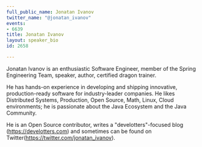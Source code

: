 ```yaml
---
full_public_name: Jonatan Ivanov
twitter_name: "@jonatan_ivanov"
events:
- 6639
title: Jonatan Ivanov
layout: speaker_bio
id: 2658

---
```

Jonatan Ivanov is an enthusiastic Software Engineer, member of the Spring Engineering Team, speaker, author, certified dragon trainer.

He has hands-on experience in developing and shipping innovative, production-ready software for industry-leader companies. He likes Distributed Systems, Production, Open Source, Math, Linux, Cloud environments; he is passionate about the Java Ecosystem and the Java Community.

He is an Open Source contributor, writes a "develotters"-focused blog (https://develotters.com) and sometimes can be found on Twitter(https://twitter.com/jonatan_ivanov).